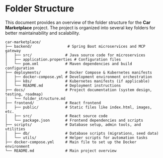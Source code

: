 # Folder Structure

This document provides an overview of the folder structure for the **Car Marketplace** project. The project is organized into several key folders for better maintainability and scalability.

```
car-marketplace/
├── backend/                # Spring Boot microservices and MCP gateway
│   ├── src/               # Java source code for microservices
│   ├── application.properties # Configuration files
│   └── pom.xml            # Maven dependencies and build configuration
├── deployments/           # Docker Compose & Kubernetes manifests
│   ├── docker-compose.yml # Development environment orchestration
│   ├── k8s/               # Kubernetes manifests (if applicable)
│   └── README.md          # Deployment instructions
├── docs/                  # Project documentation (system design, testing, roadmap)
│   └── folder_structure.md
├── frontend/              # React frontend
│   ├── public/            # Static files like index.html, images, etc.
│   ├── src/               # React source code
│   └── package.json       # Frontend dependencies and scripts
├── scripts/               # Database setup, admin tools, and utilities
│   ├── db/                # Database scripts (migrations, seed data)
│   └── utils/             # Helper scripts for automation tasks
├── docker-compose.yml     # Main file to set up the Docker environment
└── README.md              # Main project overview
```